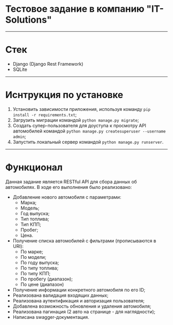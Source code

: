 # Тестовое задание в компанию "IT-Solutions"
---

# Стек
- Django (Django Rest Framework)
- SQLite
---

# Иснтрукция по установке
1) Установить зависимости приложения, используя команду `pip install -r requirements.txt`;
2) Загрузить миграции командой `python manage.py migrate`;
3) Создать супер-пользователя для доуступа к просмотру API автомобилей командой `python manage.py createsuperuser --username admin`;
4) Запустить локальный сервер командой `python manage.py runserver`.
---

# Функционал

Данная задание является RESTful API для сбора данных об автомобилях. В ходе его выполнения было реализовано:
- Добавление нового автомобиля с параметрами:
  -  Марка;
  -  Модель;
  -  Год выпуска;
  -  Тип топлива;
  -  Тип КПП;
  -  Пробег;
  -  Цена.
- Получение списка автомобилей с фильтрами (прописываются в URI):
  - По марке;
  - По модели;
  - По году выпуска;
  - По типу топлива;
  - По типу КПП;
  - По пробегу (диапазон);
  - По цене (диапазон)
- Получение информации конкретного автомобиля по его ID;
- Реализована валидация входящих данных;
- Реализована аутентификация и авторизация пользователя;
- Добавлена возможность обновления и удаления автомобиля;
- Реализована пагинация (2 авто на странице - для наглядности);
- Написана swagger-документация.
